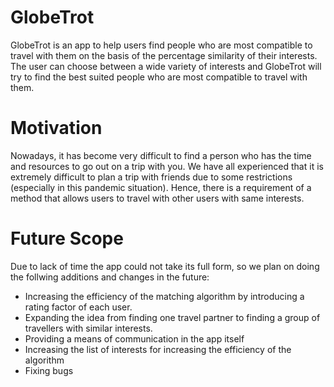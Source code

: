 # GlobeTrot

GlobeTrot is an app to help users find people who are most compatible to travel with them on the basis of the percentage similarity of their interests. The user can choose between a wide variety of interests and GlobeTrot will try to find the best suited people who are most compatible to travel with them.

# Motivation

Nowadays, it has become very difficult to find a person who has the time and resources to go out on a trip with you. We have all experienced that it is extremely difficult to plan a trip with friends due to some restrictions (especially in this pandemic situation). Hence, there is a requirement of a method that allows users to travel with other users with same interests.

# Future Scope

Due to lack of time the app could not take its full form, so we plan on doing the follwing additions and changes in the future:
- Increasing the efficiency of the matching algorithm by introducing a rating factor of each user. 
- Expanding the idea from finding one travel partner to finding a group of travellers with similar interests.
- Providing a means of communication in the app itself
- Increasing the list of interests for increasing the efficiency of the algorithm
- Fixing bugs
